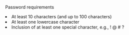 <script>
    import { List, Li, Heading } from 'svelte-5-ui-lib';
    import { CheckCircleOutline } from 'flowbite-svelte-icons';
</script>

<Heading tag="h2" class="text-lg font-semibold mb-2 text-lg font-semibold text-gray-900 dark:text-white">Password requirements</Heading>
<List tag="ul" class="space-y-1 text-gray-500 dark:text-gray-400" list="none">
  <Li icon>
    <CheckCircleOutline class="w-3.5 h-3.5 me-2 text-green-500 dark:text-green-400" />
    At least 10 characters (and up to 100 characters)
  </Li>
  <Li icon>
    <CheckCircleOutline class="w-3.5 h-3.5 me-2 text-green-500 dark:text-green-400" />
    At least one lowercase character
  </Li>
  <Li icon>
    <XCircleSolid class="w-3.5 h-3.5 me-2 text-gray-500 dark:text-gray-400" />
    Inclusion of at least one special character, e.g., ! @ # ?
  </Li>
</List>